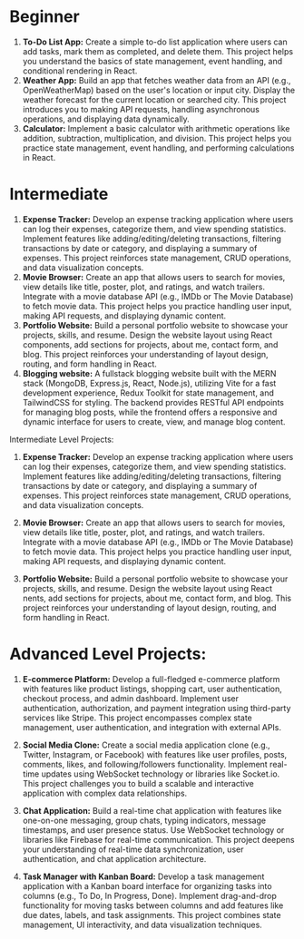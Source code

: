 # Beginner

1. **To-Do List App:** Create a simple to-do list application where users can add tasks, mark them as completed, and delete them. This project helps you understand the basics of state management, event handling, and conditional rendering in React.
2. **Weather App:** Build an app that fetches weather data from an API (e.g., OpenWeatherMap) based on the user's location or input city. Display the weather forecast for the current location or searched city. This project introduces you to making API requests, handling asynchronous operations, and displaying data dynamically.
3. **Calculator:** Implement a basic calculator with arithmetic operations like addition, subtraction, multiplication, and division. This project helps you practice state management, event handling, and performing calculations in React.

# Intermediate

1. **Expense Tracker:** Develop an expense tracking application where users can log their expenses, categorize them, and view spending statistics. Implement features like adding/editing/deleting transactions, filtering transactions by date or category, and displaying a summary of expenses. This project reinforces state management, CRUD operations, and data visualization concepts.
2. **Movie Browser:** Create an app that allows users to search for movies, view details like title, poster, plot, and ratings, and watch trailers. Integrate with a movie database API (e.g., IMDb or The Movie Database) to fetch movie data. This project helps you practice handling user input, making API requests, and displaying dynamic content.
3. **Portfolio Website:** Build a personal portfolio website to showcase your projects, skills, and resume. Design the website layout using React components, add sections for projects, about me, contact form, and blog. This project reinforces your understanding of layout design, routing, and form handling in React.
4. **Blogging website:**  A fullstack blogging website built with the MERN stack (MongoDB, Express.js, React, Node.js), utilizing Vite for a fast development experience, Redux Toolkit for state management, and TailwindCSS for styling. The backend provides RESTful API endpoints for managing blog posts, while the frontend offers a responsive and dynamic interface for users to create, view, and manage blog content.

Intermediate Level Projects:

1. **Expense Tracker:** Develop an expense tracking application where users can log their expenses, categorize them, and view spending statistics. Implement features like adding/editing/deleting transactions, filtering transactions by date or category, and displaying a summary of expenses. This project reinforces state management, CRUD operations, and data visualization concepts.

2. **Movie Browser:** Create an app that allows users to search for movies, view details like title, poster, plot, and ratings, and watch trailers. Integrate with a movie database API (e.g., IMDb or The Movie Database) to fetch movie data. This project helps you practice handling user input, making API requests, and displaying dynamic content.

3. **Portfolio Website:** Build a personal portfolio website to showcase your projects, skills, and resume. Design the website layout using React nents, add sections for projects, about me, contact form, and blog. This project reinforces your understanding of layout design, routing, and form handling in React.

# Advanced Level Projects:

1. **E-commerce Platform:** Develop a full-fledged e-commerce platform with features like product listings, shopping cart, user authentication, checkout process, and admin dashboard. Implement user authentication, authorization, and payment integration using third-party services like Stripe. This project encompasses complex state management, user authentication, and integration with external APIs.

2. **Social Media Clone:** Create a social media application clone (e.g., Twitter, Instagram, or Facebook) with features like user profiles, posts, comments, likes, and following/followers functionality. Implement real-time updates using WebSocket technology or libraries like Socket.io. This project challenges you to build a scalable and interactive application with complex data relationships.

3. **Chat Application:** Build a real-time chat application with features like one-on-one messaging, group chats, typing indicators, message timestamps, and user presence status. Use WebSocket technology or libraries like Firebase for real-time communication. This project deepens your understanding of real-time data synchronization, user authentication, and chat application architecture.

4. **Task Manager with Kanban Board:** Develop a task management application with a Kanban board interface for organizing tasks into columns (e.g., To Do, In Progress, Done). Implement drag-and-drop functionality for moving tasks between columns and add features like due dates, labels, and task assignments. This project combines state management, UI interactivity, and data visualization techniques.
